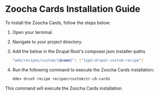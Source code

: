 # Zoocha Cards Installation Guide

To install the Zoocha Cards, follow the steps below:

1. Open your terminal.
2. Navigate to your project directory.
3. Add the below in the Drupal Root's composer.json installer-paths
    ```sh
    "web/recipes/custom/{$name}": ["type:drupal-custom-recipe"]
    ```
4. Run the following command to execute the Zoocha Cards installation:

    ```sh
    ddev drush recipe recipes/custom/zr-cb-cards
    ```

This command will execute the Zoocha Cards installation.
